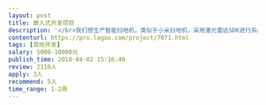 ```yaml
---                
layout: post       
title: 嵌入式开发项目           
description: '</br>我们想生产智能扫地机，类似于小米扫地机，采用激光雷达SDK进行系统开发。</br></br>有开发过类似项目优先，</br>从事该技术开发三到五年以上的</br>有良好的喜契约精神的。</br>'     
contenturl: https://pro.lagou.com/project/7071.html      
tags: [其他开发]            
salary: 5000-10000元          
publish_time: 2018-04-02 15:16:40         
review: 2110人                   
apply: 3人                   
recommend: 5人                   
time_range: 1-2周              
---                 
```

